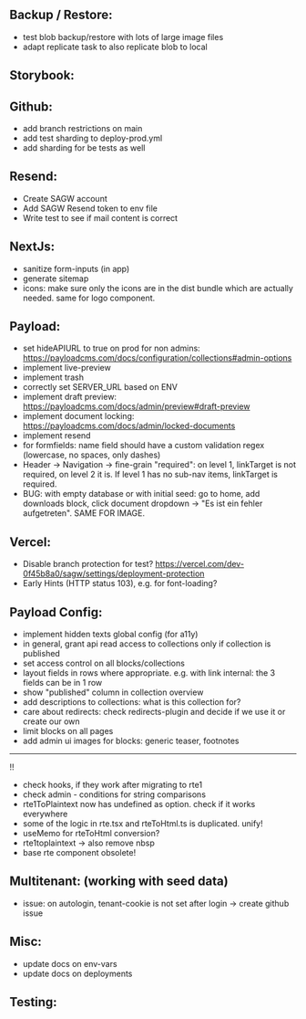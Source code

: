 Backup / Restore:
-----------------
- test blob backup/restore with lots of large image files
- adapt replicate task to also replicate blob to local

Storybook:
----------

Github:
-------
- add branch restrictions on main
- add test sharding to deploy-prod.yml
- add sharding for be tests as well

Resend:
-------
- Create SAGW account
- Add SAGW Resend token to env file
- Write test to see if mail content is correct

NextJs:
-------
- sanitize form-inputs (in app)
- generate sitemap
- icons: make sure only the icons are in the dist bundle which are actually needed. same for logo component.

Payload:
--------
- set hideAPIURL to true on prod for non admins: https://payloadcms.com/docs/configuration/collections#admin-options
- implement live-preview
- implement trash
- correctly set SERVER_URL based on ENV
- implement draft preview: https://payloadcms.com/docs/admin/preview#draft-preview
- implement document locking: https://payloadcms.com/docs/admin/locked-documents
- implement resend
- for formfields: name field should have a custom validation regex (lowercase, no spaces, only dashes)
- Header -> Navigation -> fine-grain "required": on level 1, linkTarget is not required, on level 2 it is. If level 1 has no sub-nav items, linkTarget is required.
- BUG: with empty database or with initial seed: go to home, add downloads block, click document dropdown -> "Es ist ein fehler aufgetreten". SAME FOR IMAGE.

Vercel:
--------
- Disable branch protection for test? https://vercel.com/dev-0f45b8a0/sagw/settings/deployment-protection
- Early Hints (HTTP status 103), e.g. for font-loading?

Payload Config:
--------
- implement hidden texts global config (for a11y)
- in general, grant api read access to collections only if collection is published
- set access control on all blocks/collections
- layout fields in rows where appropriate. e.g. with link internal: the 3 fields can be in 1 row
- show "published" column in collection overview
- add descriptions to collections: what is this collection for?
- care about redirects: check redirects-plugin and decide if we use it or create our own
- limit blocks on all pages
- add admin ui images for blocks: generic teaser, footnotes


---
!!
- check hooks, if they work after migrating to rte1
- check admin - conditions for string comparisons
- rte1ToPlaintext now has undefined as option. check if it works everywhere
- some of the logic in rte.tsx and rteToHtml.ts is duplicated. unify!
- useMemo for rteToHtml conversion?
- rte1toplaintext -> also remove nbsp
- base rte component obsolete!


Multitenant: (working with seed data)
--------
- issue: on autologin, tenant-cookie is not set after login -> create github issue

Misc:
--------
- update docs on env-vars
- update docs on deployments

Testing:
-------
